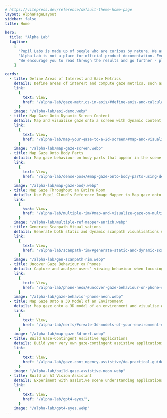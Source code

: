 ```yaml
---
# https://vitepress.dev/reference/default-theme-home-page
layout: AlphaPageLayout
sidebar: false
title: Home

hero:
  title: "Alpha Lab"
  tagline:
    [
      "Pupil Labs is made up of people who are curious by nature. We are researchers, designers, toolmakers, and professional tinkerers. We enjoy building quick prototypes and demos to explore our curiosities. We built Alpha  Lab so that we can have a centralized place to collect the results of our explorations and to share it with the world.",
      "Alpha Lab is not a place for official product documentation. Everything you find here should be considered a work in progress, and may even be a bit rough around the edges. That is the nature of exploration!",
      "We encourage you to read through the results and go further - play around, build from the ideas here, hack away!",
    ]

cards:
  - title: Define Areas of Interest and Gaze Metrics
    details: Define areas of interest and compute gaze metrics, such as dwell time and time to first fixation, with data downloaded from Pupil Cloud's Reference Image Mapper.
    link:
      {
        text: View,
        href: "/alpha-lab/gaze-metrics-in-aois/#define-aois-and-calculate-gaze-metrics",
      }
    image: "/alpha-lab/aoi-demo.webp"
  - title: Map Gaze Onto Dynamic Screen Content
    details: Map and visualise gaze onto a screen with dynamic content, e.g. a video, web browsing, or other, using Pupil Cloud's Reference Image Mapper and screen recording software.
    link:
      {
        text: View,
        href: "/alpha-lab/map-your-gaze-to-a-2d-screen/#map-and-visualise-gaze-onto-a-display-content-using-the-reference-image-mapper",
      }
    image: "/alpha-lab/map-gaze-screen.webp"
  - title: Map Gaze Onto Body Parts
    details: Map gaze behaviour on body parts that appear in the scene video of Neon or Pupil Invisible eye tracking footage.
    link:
      {
        text: View,
        href: "/alpha-lab/dense-pose/#map-gaze-onto-body-parts-using-densepose",
      }
    image: "/alpha-lab/map-gaze-body.webp"
  - title: Map Gaze Throughout an Entire Room
    details: Use Pupil Cloud's Reference Image Mapper to Map gaze onto multiple areas of an entire room as participants freely navigate around it.
    link:
      {
        text: View,
        href: "/alpha-lab/multiple-rim/#map-and-visualize-gaze-on-multiple-reference-images-taken-from-the-same-environment",
      }
    image: "/alpha-lab/multiple-ref-mapper-enrich.webp"
  - title: Generate Scanpath Visualisations
    details: Generate both static and dynamic scanpath visualisations using exported data from Pupil Cloud's Reference Image Mapper.
    link:
      {
        text: View,
        href: "/alpha-lab/scanpath-rim/#generate-static-and-dynamic-scanpaths-with-reference-image-mapper",
      }
    image: "/alpha-lab/gen-scanpath-rim.webp"
  - title: Uncover Gaze Behaviour on Phones
    details: Capture and analyze users' viewing behaviour when focusing on small icons and features of mobile applications using Neon eye tracking alongside existing Cloud and Alpha Lab tools.
    link:
      {
        text: View,
        href: "/alpha-lab/phone-neon/#uncover-gaze-behaviour-on-phone-screens-with-neon",
      }
    image: "/alpha-lab/gaze-behavior-phone-neon.webp"
  - title: Map Gaze Onto a 3D Model of an Environment
    details: Map gaze onto a 3D model of an environment and visualise gaze patterns as 3D heatmaps using Pupil Cloud's Reference Image Mapper and Nerfstudio.
    link:
      {
        text: View,
        href: "/alpha-lab/nerfs/#create-3d-models-of-your-environment-using-reference-image-mapper-and-nerfstudio",
      }
    image: "/alpha-lab/map-gaze-3d-nerf.webp"
  - title: Build Gaze-Contingent Assistive Applications
    details: Build your very own gaze-contingent assistive applications (such as a gaze-controlled input device) using Neon eye tracking and our real-time screen gaze package.
    link:
      {
        text: View,
        href: "/alpha-lab/gaze-contingency-assistive/#a-practical-guide-to-implementing-gaze-contingency-for-assistive-technology",
      }
    image: "/alpha-lab/build-gaze-assistive-neon.webp"
  - title: Build an AI Vision Assistant
    details: Experiment with assistive scene understanding applications using GPT-4V (an extension of GPT4 that can interpret images) and Pupil Labs eye tracking.
    link:
      {
        text: View,
        href: "/alpha-lab/gpt4-eyes/",
      }
    image: "/alpha-lab/gpt4-eyes.webp"
---
```


